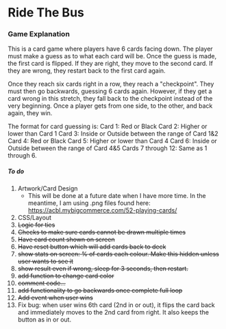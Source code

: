 # Ride The Bus

### Game Explanation
This is a card game where players have 6 cards facing down. The player must make a guess as to what each card will be. Once the guess is made, the first card is flipped. If they are right, they move to the second card. If they are wrong, they restart back to the first card again.

Once they reach six cards right in a row, they reach a "checkpoint". They must then go backwards, guessing 6 cards again. However, if they get a card wrong in this stretch, they fall back to the checkpoint instead of the very beginning. Once a player gets from one side, to the other, and back again, they win.

The format for card guessing is:
Card 1: Red or Black
Card 2: Higher or lower than Card 1
Card 3: Inside or Outside between the range of Card 1&2
Card 4: Red or Black
Card 5: Higher or lower than Card 4
Card 6: Inside or Outside between the range of Card 4&5
Cards 7 through 12: Same as 1 through 6.


##### To do
1. Artwork/Card Design
    - This will be done at a future date when I have more time. In the meantime, I am using .png files found here: https://acbl.mybigcommerce.com/52-playing-cards/
2. CSS/Layout
3. <del>Logic for ties<del>
4. <del>Checks to make sure cards cannot be drawn multiple times<del>
5. <del>Have card count shown on screen<del>
6. <del>Have reset button which will add cards back to deck<del>
7. <del>show stats on screen: % of cards each colour. Make this hidden unless user wants to see it<del>
8. <del>show result even if wrong, sleep for 3 seconds, then restart.<del>
9. <del>add function to change card color<del>
10. <del>comment code...<del>
11. <del>add functionality to go backwards once complete full loop<del>
12. <del>Add event when user wins<del>
13. Fix bug: when user wins 6th card (2nd in or out), it flips the card back and immediately moves to the 2nd card from right. It 
    also keeps the button as in or out.